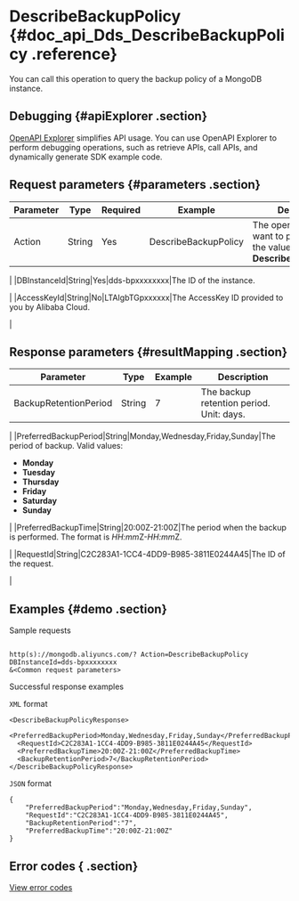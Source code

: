 # DescribeBackupPolicy {#doc_api_Dds_DescribeBackupPolicy .reference}

You can call this operation to query the backup policy of a MongoDB instance.

## Debugging {#apiExplorer .section}

[OpenAPI Explorer](https://api.aliyun.com/#product=Dds&api=DescribeBackupPolicy) simplifies API usage. You can use OpenAPI Explorer to perform debugging operations, such as retrieve APIs, call APIs, and dynamically generate SDK example code.

## Request parameters {#parameters .section}

|Parameter|Type|Required|Example|Description|
|---------|----|--------|-------|-----------|
|Action|String|Yes|DescribeBackupPolicy|The operation that you want to perform. Set the value to **DescribeBackupPolicy**.

 |
|DBInstanceId|String|Yes|dds-bpxxxxxxxx|The ID of the instance.

 |
|AccessKeyId|String|No|LTAIgbTGpxxxxxx|The AccessKey ID provided to you by Alibaba Cloud.

 |

## Response parameters {#resultMapping .section}

|Parameter|Type|Example|Description|
|---------|----|-------|-----------|
|BackupRetentionPeriod|String|7|The backup retention period. Unit: days.

 |
|PreferredBackupPeriod|String|Monday,Wednesday,Friday,Sunday|The period of backup. Valid values:

 -   **Monday** 
-   **Tuesday** 
-   **Thursday** 
-   **Friday** 
-   **Saturday** 
-   **Sunday** 

 |
|PreferredBackupTime|String|20:00Z-21:00Z|The period when the backup is performed. The format is *HH:mm*Z-*HH:mm*Z.

 |
|RequestId|String|C2C283A1-1CC4-4DD9-B985-3811E0244A45|The ID of the request.

 |

## Examples {#demo .section}

Sample requests

``` {#request_demo}

http(s)://mongodb.aliyuncs.com/? Action=DescribeBackupPolicy
DBInstanceId=dds-bpxxxxxxxx
&<Common request parameters>

```

Successful response examples

`XML` format

``` {#xml_return_success_demo}
<DescribeBackupPolicyResponse>
  <PreferredBackupPeriod>Monday,Wednesday,Friday,Sunday</PreferredBackupPeriod>
  <RequestId>C2C283A1-1CC4-4DD9-B985-3811E0244A45</RequestId>
  <PreferredBackupTime>20:00Z-21:00Z</PreferredBackupTime>
  <BackupRetentionPeriod>7</BackupRetentionPeriod>
</DescribeBackupPolicyResponse>

```

`JSON` format

``` {#json_return_success_demo}
{
	"PreferredBackupPeriod":"Monday,Wednesday,Friday,Sunday",
	"RequestId":"C2C283A1-1CC4-4DD9-B985-3811E0244A45",
	"BackupRetentionPeriod":"7",
	"PreferredBackupTime":"20:00Z-21:00Z"
}
```

## Error codes { .section}

[View error codes](https://error-center.aliyun.com/status/product/Dds)

